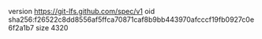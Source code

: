 version https://git-lfs.github.com/spec/v1
oid sha256:f26522c8dd8556af5ffca70871caf8b9bb443970afcccf19fb0927c0e6f2a1b7
size 4320
